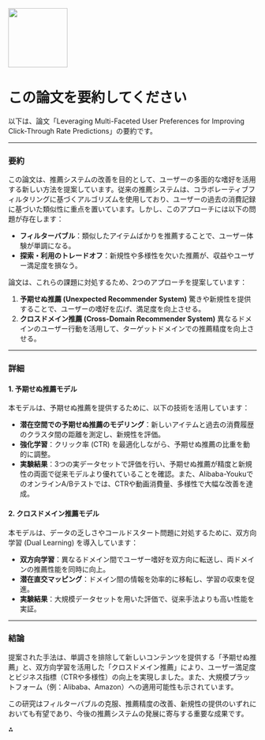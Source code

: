 <!-- META
{"title":"Leveraging Multi-Faceted User Preferences for Improving Click-Through Rate Predictions","link":"https://dl.acm.org/doi/10.1145/3460231.3473899","media":"academic","tags":["recommender"],"short":{"en":"recommend diverse information from clicking","ja":"クリック率から多様な情報を推薦する"},"importance":4,"hasPage":true,"createdAt":1744599443.799,"updatedAt":1745880316.506,"filename":"1744599443"}
META -->

<img src="https://r2cdn.perplexity.ai/pplx-full-logo-primary-dark%402x.png" class="logo" width="120"/>

# この論文を要約してください

以下は、論文「Leveraging Multi-Faceted User Preferences for Improving Click-Through Rate Predictions」の要約です。

---

### 要約

この論文は、推薦システムの改善を目的として、ユーザーの多面的な嗜好を活用する新しい方法を提案しています。従来の推薦システムは、コラボレーティブフィルタリングに基づくアルゴリズムを使用しており、ユーザーの過去の消費記録に基づいた類似性に重点を置いています。しかし、このアプローチには以下の問題が存在します：

- **フィルターバブル**：類似したアイテムばかりを推薦することで、ユーザー体験が単調になる。
- **探索・利用のトレードオフ**：新規性や多様性を欠いた推薦が、収益やユーザー満足度を損なう。

論文は、これらの課題に対処するため、2つのアプローチを提案しています：

1. **予期せぬ推薦 (Unexpected Recommender System)**
驚きや新規性を提供することで、ユーザーの嗜好を広げ、満足度を向上させる。
2. **クロスドメイン推薦 (Cross-Domain Recommender System)**
異なるドメインのユーザー行動を活用して、ターゲットドメインでの推薦精度を向上させる。

---

### 詳細

#### 1. 予期せぬ推薦モデル

本モデルは、予期せぬ推薦を提供するために、以下の技術を活用しています：

- **潜在空間での予期せぬ推薦のモデリング**：新しいアイテムと過去の消費履歴のクラスタ間の距離を測定し、新規性を評価。
- **強化学習**：クリック率 (CTR) を最適化しながら、予期せぬ推薦の比重を動的に調整。
- **実験結果**：3つの実データセットで評価を行い、予期せぬ推薦が精度と新規性の両面で従来モデルより優れていることを確認。また、Alibaba-YoukuでのオンラインA/Bテストでは、CTRや動画消費量、多様性で大幅な改善を達成。


#### 2. クロスドメイン推薦モデル

本モデルは、データの乏しさやコールドスタート問題に対処するために、双方向学習 (Dual Learning) を導入しています：

- **双方向学習**：異なるドメイン間でユーザー嗜好を双方向に転送し、両ドメインの推薦性能を同時に向上。
- **潜在直交マッピング**：ドメイン間の情報を効率的に移転し、学習の収束を促進。
- **実験結果**：大規模データセットを用いた評価で、従来手法よりも高い性能を実証。

---

### 結論

提案された手法は、単調さを排除して新しいコンテンツを提供する「予期せぬ推薦」と、双方向学習を活用した「クロスドメイン推薦」により、ユーザー満足度とビジネス指標（CTRや多様性）の向上を実現しました。また、大規模プラットフォーム（例：Alibaba、Amazon）への適用可能性も示されています。

この研究はフィルターバブルの克服、推薦精度の改善、新規性の提供のいずれにおいても有望であり、今後の推薦システムの発展に寄与する重要な成果です。

<div>⁂</div>

[^1_1]: https://ppl-ai-file-upload.s3.amazonaws.com/web/direct-files/1274205/7c43e15a-cb71-41e4-b7e0-1a864570f19f/3460231.3473899.pdf

